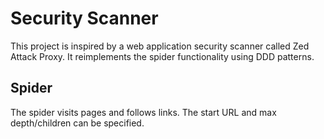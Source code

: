 # Security Scanner

This project is inspired by a web application security scanner called Zed Attack Proxy. It reimplements the spider functionality using DDD patterns.

## Spider

The spider visits pages and follows links. The start URL and max depth/children can be specified.
